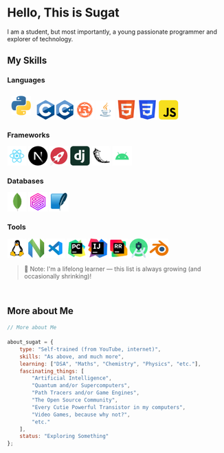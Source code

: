 
# Hello, This is <b>Sugat</b>

I am a student, but most importantly, a young passionate programmer and explorer of technology.

## My Skills

### Languages
<p>
  <img src="./img/python.png" height="45px" style="margin : 10px;" alt="Python"/>
  <img src="./img/c.png" height="45px" alt="C"/>
  <img src="./img/cpp.png" height="45px" alt="C++"/>
  <img src="./img/rust.png" height="45px" alt="Rust"/>
  <img src="./img/java.svg" height="45px" alt="Java"/>
  <img src="./img/html5.svg" height="45px" alt="HTML5"/>
  <img src="./img/css3.svg" height="45px" alt="CSS3"/>
  <img src="./img/javascript.svg" height="45px" alt="JavaScript"/>
</p>

### Frameworks
<p>
  <img src="./img/react.svg" height="45px" alt="React"/>
  <img src="./img/nextjs.png" height="45px" alt="Next.js"/>
  <img src="./img/rocketrs.png" height="45px" alt="rocket.rs"/>
  <img src="./img/django.svg" height="45px" alt="Django"/>
  <img src="./img/flask.png" height="45px" alt="Flask"/>
  <img src="./img/android.svg" height="45px" alt="Android"/>
</p>

### Databases
<p>
  <img src="./img/mongodb.png" height="45px" alt="Mongodb"/>
  <img src="./img/surrealdb.png" height="45px" alt="Surrealdb"/>
  <img src="./img/sqlite.png" height="45px" alt="Sqlite"/>
</p>

### Tools

<p>
  <img src="./img/linux.png" height="45px" alt="Linux"/>
  <img src="./img/nvim.svg" height="45px" alt="Neovim"/>
  <img src="./img/vscode.svg" height="45px" alt="VS Code"/>
  <img src="./img/pycharm.png" height="45px" alt="PyCharm"/>
  <img src="./img/Intellij-Idea.svg" height="45px" alt="IntelliJ IDEA"/>
  <img src="./img/rustrover.png" height="45px" alt="RustRover"/>
  <img src="./img/as.png" height="45px" alt="Android Studio"/>
  <img src="./img/blender.png" height="45px" alt="Blender"/>
</p>

> 🧠 Note: I'm a lifelong learner — this list is always growing (and occasionally shrinking)!

<br/>

## More about Me
```javascript
// More about Me

about_sugat = {
    type: "Self-trained (from YouTube, internet)",
    skills: "As above, and much more",
    learning: ["DSA", "Maths", "Chemistry", "Physics", "etc."],
    fascinating_things: [
        "Artificial Intelligence",
        "Quantum and/or Supercomputers",
        "Path Tracers and/or Game Engines",
        "The Open Source Community",
        "Every Cutie Powerful Transistor in my computers",
        "Video Games, because why not?",
        "etc."
    ],
    status: "Exploring Something"
};
```
